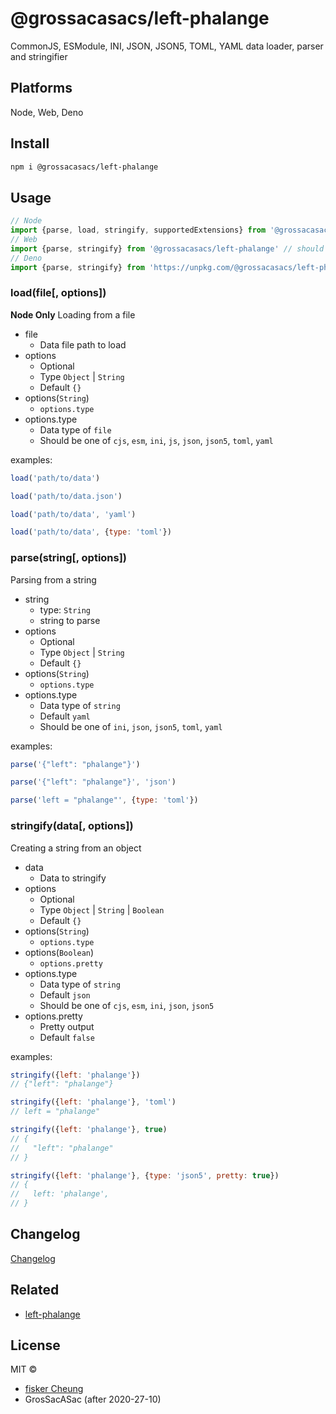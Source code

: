 # @grossacasacs/left-phalange

CommonJS, ESModule, INI, JSON, JSON5, TOML, YAML data loader, parser and stringifier

## Platforms

Node, Web, Deno

## Install

```sh
npm i @grossacasacs/left-phalange
```

## Usage

```js
// Node
import {parse, load, stringify, supportedExtensions} from '@grossacasacs/left-phalange'
// Web
import {parse, stringify} from '@grossacasacs/left-phalange' // should resolve to /dist/browser.es.js
// Deno
import {parse, stringify} from 'https://unpkg.com/@grossacasacs/left-phalange/dist/browser.es.js'
```

### load(file[, options])

__Node Only__ Loading from a file

- file
  - Data file path to load
- options
  - Optional
  - Type `Object` | `String`
  - Default `{}`
- options(`String`)
  - `options.type`
- options.type
  - Data type of `file`
  - Should be one of `cjs`, `esm`, `ini`, `js`, `json`, `json5`, `toml`, `yaml`

examples:

```js
load('path/to/data')

load('path/to/data.json')

load('path/to/data', 'yaml')

load('path/to/data', {type: 'toml'})
```

### parse(string[, options])

Parsing from a string

- string
  - type: `String`
  - string to parse
- options
  - Optional
  - Type `Object` | `String`
  - Default `{}`
- options(`String`)
  - `options.type`
- options.type
  - Data type of `string`
  - Default `yaml`
  - Should be one of `ini`, `json`, `json5`, `toml`, `yaml`

examples:

```js
parse('{"left": "phalange"}')

parse('{"left": "phalange"}', 'json')

parse('left = "phalange"', {type: 'toml'})
```

### stringify(data[, options])

Creating a string from an object

- data
  - Data to stringify
- options
  - Optional
  - Type `Object` | `String` | `Boolean`
  - Default `{}`
- options(`String`)
  - `options.type`
- options(`Boolean`)
  - `options.pretty`
- options.type
  - Data type of `string`
  - Default `json`
  - Should be one of `cjs`, `esm`, `ini`, `json`, `json5`
- options.pretty
  - Pretty output
  - Default `false`

examples:

```js
stringify({left: 'phalange'})
// {"left": "phalange"}

stringify({left: 'phalange'}, 'toml')
// left = "phalange"

stringify({left: 'phalange'}, true)
// {
//   "left": "phalange"
// }

stringify({left: 'phalange'}, {type: 'json5', pretty: true})
// {
//   left: 'phalange',
// }
```

## Changelog

[Changelog](./changelog.md)


## Related

- [left-phalange](https://github.com/fisker/left-phalange)

## License

MIT © 
 - [fisker Cheung](https://github.com/fisker)
 - GrosSacASac (after 2020-27-10)
